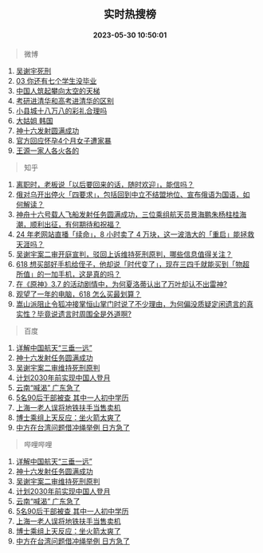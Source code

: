 <div align="center"><h2>实时热搜榜</h2><h4>2023-05-30 10:50:01</h4></div>

> 微博  

1. [吴谢宇死刑](https://s.weibo.com/weibo?q=%23%E5%90%B4%E8%B0%A2%E5%AE%87%E6%AD%BB%E5%88%91%23&t=31&band_rank=1&Refer=top)<br />
2. [03 你还有七个学生没毕业](https://s.weibo.com/weibo?q=03%20%E4%BD%A0%E8%BF%98%E6%9C%89%E4%B8%83%E4%B8%AA%E5%AD%A6%E7%94%9F%E6%B2%A1%E6%AF%95%E4%B8%9A&t=31&band_rank=2&Refer=top)<br />
3. [中国人筑起攀向太空的天梯](https://s.weibo.com/weibo?q=%23%E4%B8%AD%E5%9B%BD%E4%BA%BA%E7%AD%91%E8%B5%B7%E6%94%80%E5%90%91%E5%A4%AA%E7%A9%BA%E7%9A%84%E5%A4%A9%E6%A2%AF%23&t=31&band_rank=3&Refer=top)<br />
4. [考研进清华和高考进清华的区别](https://s.weibo.com/weibo?q=%23%E8%80%83%E7%A0%94%E8%BF%9B%E6%B8%85%E5%8D%8E%E5%92%8C%E9%AB%98%E8%80%83%E8%BF%9B%E6%B8%85%E5%8D%8E%E7%9A%84%E5%8C%BA%E5%88%AB%23&t=31&band_rank=4&Refer=top)<br />
5. [小县城十八万八的彩礼合理吗](https://s.weibo.com/weibo?q=%23%E5%B0%8F%E5%8E%BF%E5%9F%8E%E5%8D%81%E5%85%AB%E4%B8%87%E5%85%AB%E7%9A%84%E5%BD%A9%E7%A4%BC%E5%90%88%E7%90%86%E5%90%97%23&t=31&band_rank=5&Refer=top)<br />
6. [大姑姐 韩国](https://s.weibo.com/weibo?q=%E5%A4%A7%E5%A7%91%E5%A7%90%20%E9%9F%A9%E5%9B%BD&t=31&band_rank=6&Refer=top)<br />
7. [神十六发射圆满成功](https://s.weibo.com/weibo?q=%23%E7%A5%9E%E5%8D%81%E5%85%AD%E5%8F%91%E5%B0%84%E5%9C%86%E6%BB%A1%E6%88%90%E5%8A%9F%23&t=31&band_rank=7&Refer=top)<br />
8. [官方回应怀孕4个月女子遭家暴](https://s.weibo.com/weibo?q=%23%E5%AE%98%E6%96%B9%E5%9B%9E%E5%BA%94%E6%80%80%E5%AD%954%E4%B8%AA%E6%9C%88%E5%A5%B3%E5%AD%90%E9%81%AD%E5%AE%B6%E6%9A%B4%23&t=31&band_rank=8&Refer=top)<br />
9. [王源一家人各火各的](https://s.weibo.com/weibo?q=%23%E7%8E%8B%E6%BA%90%E4%B8%80%E5%AE%B6%E4%BA%BA%E5%90%84%E7%81%AB%E5%90%84%E7%9A%84%23&t=31&band_rank=9&Refer=top)<br />

> 知乎  

1. [离职时，老板说「以后要回来的话，随时欢迎」，能信吗？](https://www.zhihu.com/question/593757199)<br />
2. [俄对乌开出停火「四要求」，包括回到中立不结盟地位、宣布俄语为国语，如何解读？](https://www.zhihu.com/question/603591105)<br />
3. [神舟十六号载人飞船发射任务圆满成功，三位乘组航天员景海鹏朱杨柱桂海潮，顺利出征，有何期待和祝福？](https://www.zhihu.com/question/601725007)<br />
4. [24 年老网站直播「续命」，8 小时卖了 4 万块，这一波浩大的「重启」能拯救天涯吗？](https://www.zhihu.com/question/603776523)<br />
5. [吴谢宇案二审开庭宣判，驳回上诉维持死刑原判，哪些信息值得关注？](https://www.zhihu.com/question/603786730)<br />
6. [618 想买部好手机给侄子，他却说「时代变了」，现在三四千就能买到「物超所值」的一加手机，这是真的吗？](https://www.zhihu.com/question/603605158)<br />
7. [在《原神》3.7 的活动剧情中，为何夏洛蒂认出了万叶却认不出雷神?](https://www.zhihu.com/question/603705554)<br />
8. [观望了一年的电脑，618 怎么买最划算？](https://www.zhihu.com/question/602535059)<br />
9. [嵩山派阻止令狐冲接掌恒山掌门时说了不少理由，为何偏没质疑定闲遗言的真实性？毕竟说遗言时周围全是外道啊?](https://www.zhihu.com/question/354547949)<br />

> 百度  

1. [详解中国航天“三垂一远”](https://www.baidu.com/s?wd=%E8%AF%A6%E8%A7%A3%E4%B8%AD%E5%9B%BD%E8%88%AA%E5%A4%A9%E2%80%9C%E4%B8%89%E5%9E%82%E4%B8%80%E8%BF%9C%E2%80%9D&sa=fyb_news&rsv_dl=fyb_news)<br />
2. [神十六发射任务圆满成功](https://www.baidu.com/s?wd=%E7%A5%9E%E5%8D%81%E5%85%AD%E5%8F%91%E5%B0%84%E4%BB%BB%E5%8A%A1%E5%9C%86%E6%BB%A1%E6%88%90%E5%8A%9F&sa=fyb_news&rsv_dl=fyb_news)<br />
3. [吴谢宇案二审维持死刑原判](https://www.baidu.com/s?wd=%E5%90%B4%E8%B0%A2%E5%AE%87%E6%A1%88%E4%BA%8C%E5%AE%A1%E7%BB%B4%E6%8C%81%E6%AD%BB%E5%88%91%E5%8E%9F%E5%88%A4&sa=fyb_news&rsv_dl=fyb_news)<br />
4. [计划2030年前实现中国人登月](https://www.baidu.com/s?wd=%E8%AE%A1%E5%88%922030%E5%B9%B4%E5%89%8D%E5%AE%9E%E7%8E%B0%E4%B8%AD%E5%9B%BD%E4%BA%BA%E7%99%BB%E6%9C%88&sa=fyb_news&rsv_dl=fyb_news)<br />
5. [云南“喊渴” 广东急了](https://www.baidu.com/s?wd=%E4%BA%91%E5%8D%97%E2%80%9C%E5%96%8A%E6%B8%B4%E2%80%9D+%E5%B9%BF%E4%B8%9C%E6%80%A5%E4%BA%86&sa=fyb_news&rsv_dl=fyb_news)<br />
6. [5名90后干部被查 其中一人初中学历](https://www.baidu.com/s?wd=5%E5%90%8D90%E5%90%8E%E5%B9%B2%E9%83%A8%E8%A2%AB%E6%9F%A5+%E5%85%B6%E4%B8%AD%E4%B8%80%E4%BA%BA%E5%88%9D%E4%B8%AD%E5%AD%A6%E5%8E%86&sa=fyb_news&rsv_dl=fyb_news)<br />
7. [上海一老人误将地铁扶手当售卖机](https://www.baidu.com/s?wd=%E4%B8%8A%E6%B5%B7%E4%B8%80%E8%80%81%E4%BA%BA%E8%AF%AF%E5%B0%86%E5%9C%B0%E9%93%81%E6%89%B6%E6%89%8B%E5%BD%93%E5%94%AE%E5%8D%96%E6%9C%BA&sa=fyb_news&rsv_dl=fyb_news)<br />
8. [博士乘组上天反应：坐火箭太爽了](https://www.baidu.com/s?wd=%E5%8D%9A%E5%A3%AB%E4%B9%98%E7%BB%84%E4%B8%8A%E5%A4%A9%E5%8F%8D%E5%BA%94%EF%BC%9A%E5%9D%90%E7%81%AB%E7%AE%AD%E5%A4%AA%E7%88%BD%E4%BA%86&sa=fyb_news&rsv_dl=fyb_news)<br />
9. [中方在台湾问题借冲绳举例 日方急了](https://www.baidu.com/s?wd=%E4%B8%AD%E6%96%B9%E5%9C%A8%E5%8F%B0%E6%B9%BE%E9%97%AE%E9%A2%98%E5%80%9F%E5%86%B2%E7%BB%B3%E4%B8%BE%E4%BE%8B+%E6%97%A5%E6%96%B9%E6%80%A5%E4%BA%86&sa=fyb_news&rsv_dl=fyb_news)<br />

> 哔哩哔哩  

1. [详解中国航天“三垂一远”](https://www.baidu.com/s?wd=%E8%AF%A6%E8%A7%A3%E4%B8%AD%E5%9B%BD%E8%88%AA%E5%A4%A9%E2%80%9C%E4%B8%89%E5%9E%82%E4%B8%80%E8%BF%9C%E2%80%9D&sa=fyb_news&rsv_dl=fyb_news)<br />
2. [神十六发射任务圆满成功](https://www.baidu.com/s?wd=%E7%A5%9E%E5%8D%81%E5%85%AD%E5%8F%91%E5%B0%84%E4%BB%BB%E5%8A%A1%E5%9C%86%E6%BB%A1%E6%88%90%E5%8A%9F&sa=fyb_news&rsv_dl=fyb_news)<br />
3. [吴谢宇案二审维持死刑原判](https://www.baidu.com/s?wd=%E5%90%B4%E8%B0%A2%E5%AE%87%E6%A1%88%E4%BA%8C%E5%AE%A1%E7%BB%B4%E6%8C%81%E6%AD%BB%E5%88%91%E5%8E%9F%E5%88%A4&sa=fyb_news&rsv_dl=fyb_news)<br />
4. [计划2030年前实现中国人登月](https://www.baidu.com/s?wd=%E8%AE%A1%E5%88%922030%E5%B9%B4%E5%89%8D%E5%AE%9E%E7%8E%B0%E4%B8%AD%E5%9B%BD%E4%BA%BA%E7%99%BB%E6%9C%88&sa=fyb_news&rsv_dl=fyb_news)<br />
5. [云南“喊渴” 广东急了](https://www.baidu.com/s?wd=%E4%BA%91%E5%8D%97%E2%80%9C%E5%96%8A%E6%B8%B4%E2%80%9D+%E5%B9%BF%E4%B8%9C%E6%80%A5%E4%BA%86&sa=fyb_news&rsv_dl=fyb_news)<br />
6. [5名90后干部被查 其中一人初中学历](https://www.baidu.com/s?wd=5%E5%90%8D90%E5%90%8E%E5%B9%B2%E9%83%A8%E8%A2%AB%E6%9F%A5+%E5%85%B6%E4%B8%AD%E4%B8%80%E4%BA%BA%E5%88%9D%E4%B8%AD%E5%AD%A6%E5%8E%86&sa=fyb_news&rsv_dl=fyb_news)<br />
7. [上海一老人误将地铁扶手当售卖机](https://www.baidu.com/s?wd=%E4%B8%8A%E6%B5%B7%E4%B8%80%E8%80%81%E4%BA%BA%E8%AF%AF%E5%B0%86%E5%9C%B0%E9%93%81%E6%89%B6%E6%89%8B%E5%BD%93%E5%94%AE%E5%8D%96%E6%9C%BA&sa=fyb_news&rsv_dl=fyb_news)<br />
8. [博士乘组上天反应：坐火箭太爽了](https://www.baidu.com/s?wd=%E5%8D%9A%E5%A3%AB%E4%B9%98%E7%BB%84%E4%B8%8A%E5%A4%A9%E5%8F%8D%E5%BA%94%EF%BC%9A%E5%9D%90%E7%81%AB%E7%AE%AD%E5%A4%AA%E7%88%BD%E4%BA%86&sa=fyb_news&rsv_dl=fyb_news)<br />
9. [中方在台湾问题借冲绳举例 日方急了](https://www.baidu.com/s?wd=%E4%B8%AD%E6%96%B9%E5%9C%A8%E5%8F%B0%E6%B9%BE%E9%97%AE%E9%A2%98%E5%80%9F%E5%86%B2%E7%BB%B3%E4%B8%BE%E4%BE%8B+%E6%97%A5%E6%96%B9%E6%80%A5%E4%BA%86&sa=fyb_news&rsv_dl=fyb_news)<br />
